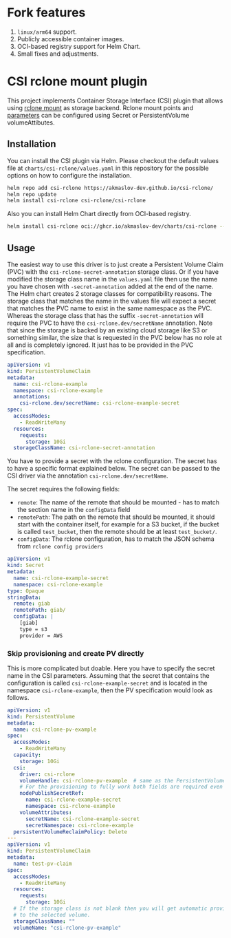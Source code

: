 # Fork features

1. `linux/arm64` support.
2. Publicly accessible container images.
3. OCI-based registry support for Helm Chart.
4. Small fixes and adjustments.

# CSI rclone mount plugin

This project implements Container Storage Interface (CSI) plugin that allows using [rclone mount](https://rclone.org/) as storage backend. Rclone mount points and [parameters](https://rclone.org/commands/rclone_mount/) can be configured using Secret or PersistentVolume volumeAttibutes. 

## Installation

You can install the CSI plugin via Helm. Please checkout the default values file at `charts/csi-rclone/values.yaml`
in this repository for the possible options on how to configure the installation.

```bash
helm repo add csi-rclone https://akmaslov-dev.github.io/csi-rclone/
helm repo update
helm install csi-rclone csi-rclone/csi-rclone
```

Also you can install Helm Chart directly from OCI-based registry.

```bash
helm install csi-rclone oci://ghcr.io/akmaslov-dev/charts/csi-rclone --version 0.3.6
```

## Usage

The easiest way to use this driver is to just create a Persistent Volume Claim (PVC) with the `csi-rclone-secret-annotation`
storage class. Or if you have modified the storage class name in the `values.yaml` file then use the name you have chosen with 
`-secret-annotation` added at the end of the name. The Helm chart creates 2 storage classes for compatibility reasons. The 
storage class that matches the name in the values file will expect a secret that matches the PVC name to exist in the same namespace
as the PVC. Whereas the storage class that has the suffix `-secret-annotation` will require the PVC to have the `csi-rclone.dev/secretName` annotation.
Note that since the storage is backed by an existing cloud storage like S3 or something similar, the size 
that is requested in the PVC below has no role at all and is completely ignored. It just has to be provided in the PVC specification.

```yaml
apiVersion: v1
kind: PersistentVolumeClaim
metadata:
  name: csi-rclone-example
  namespace: csi-rclone-example
  annotations:
    csi-rclone.dev/secretName: csi-rclone-example-secret
spec:
  accessModes:
    - ReadWriteMany
  resources:
    requests:
      storage: 10Gi
  storageClassName: csi-rclone-secret-annotation
```

You have to provide a secret with the rclone configuration. The secret has to have a specific format explained below.
The secret can be passed to the CSI driver via the annotation `csi-rclone.dev/secretName`.

The secret requires the following fields:
- `remote`: The name of the remote that should be mounted - has to match the section name in the `configData` field
- `remotePath`: The path on the remote that should be mounted, it should start with the container itself, for example
  for a S3 bucket, if the bucket is called `test_bucket`, then the remote should be at least `test_bucket/`.
- `configData`: The rclone configuration, has to match the JSON schema from `rclone config providers`

```yaml
apiVersion: v1
kind: Secret
metadata:
  name: csi-rclone-example-secret
  namespace: csi-rclone-example
type: Opaque
stringData:
  remote: giab
  remotePath: giab/
  configData: |
    [giab]
    type = s3
    provider = AWS
```

### Skip provisioning and create PV directly

This is more complicated but doable. Here you have to specify the secret name in the CSI parameters.
Assuming that the secret that contains the configuration is called `csi-rclone-example-secret` and 
is located in the namespace `csi-rclone-example`, then the PV specification would look as follows.

```yaml
apiVersion: v1
kind: PersistentVolume
metadata:
  name: csi-rclone-pv-example
spec:
  accessModes:
    - ReadWriteMany
  capacity:
    storage: 10Gi
  csi:
    driver: csi-rclone
    volumeHandle: csi-rclone-pv-example  # same as the PersistentVolumeName
    # For the provisioning to fully work both fields are required even though they both refer to the same secret
    nodePublishSecretRef:
      name: csi-rclone-example-secret
      namespace: csi-rclone-example
    volumeAttributes:
      secretName: csi-rclone-example-secret
      secretNamespace: csi-rclone-example
  persistentVolumeReclaimPolicy: Delete
---
apiVersion: v1
kind: PersistentVolumeClaim
metadata:
  name: test-pv-claim
spec:
  accessModes:
    - ReadWriteMany
  resources:
    requests:
      storage: 10Gi
  # If the storage class is not blank then you will get automatic provisioning and the PVC may not be bound
  # to the selected volume.
  storageClassName: ""
  volumeName: "csi-rclone-pv-example"
```
